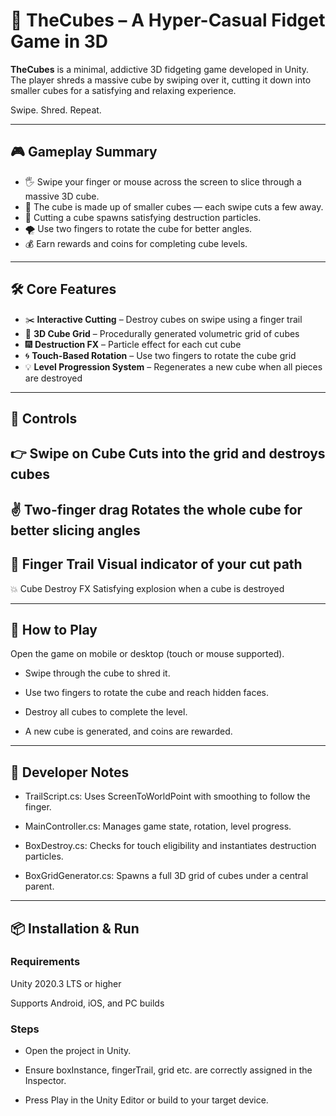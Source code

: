 # 🧊 TheCubes – A Hyper-Casual Fidget Game in 3D

**TheCubes** is a minimal, addictive 3D fidgeting game developed in Unity. The player shreds a massive cube by swiping over it, cutting it down into smaller cubes for a satisfying and relaxing experience.

Swipe. Shred. Repeat.

---

## 🎮 Gameplay Summary

- 🖐️ Swipe your finger or mouse across the screen to slice through a massive 3D cube.
- 🧩 The cube is made up of smaller cubes — each swipe cuts a few away.
- 🧨 Cutting a cube spawns satisfying destruction particles.
- 🌪️ Use two fingers to rotate the cube for better angles.
- 💰 Earn rewards and coins for completing cube levels.

---

## 🛠️ Core Features

- ✂️ **Interactive Cutting** – Destroy cubes on swipe using a finger trail
- 🌌 **3D Cube Grid** – Procedurally generated volumetric grid of cubes
- 🎆 **Destruction FX** – Particle effect for each cut cube
- 🌀 **Touch-Based Rotation** – Use two fingers to rotate the cube grid
- 💡 **Level Progression System** – Regenerates a new cube when all pieces are destroyed

---

## 📲 Controls

👉 Swipe on Cube	Cuts into the grid and destroys cubes
---
✌️ Two-finger drag	Rotates the whole cube for better slicing angles
---
💨 Finger Trail	Visual indicator of your cut path
---
💥 Cube Destroy FX	Satisfying explosion when a cube is destroyed

---

## 🎯 How to Play

Open the game on mobile or desktop (touch or mouse supported).

- Swipe through the cube to shred it.

- Use two fingers to rotate the cube and reach hidden faces.

- Destroy all cubes to complete the level.

- A new cube is generated, and coins are rewarded.

---

## 🧪 Developer Notes

- TrailScript.cs: Uses ScreenToWorldPoint with smoothing to follow the finger.

- MainController.cs: Manages game state, rotation, level progress.

- BoxDestroy.cs: Checks for touch eligibility and instantiates destruction particles.

- BoxGridGenerator.cs: Spawns a full 3D grid of cubes under a central parent.

---

## 📦 Installation & Run

### Requirements

Unity 2020.3 LTS or higher

Supports Android, iOS, and PC builds

### Steps

- Open the project in Unity.

- Ensure boxInstance, fingerTrail, grid etc. are correctly assigned in the Inspector.

- Press Play in the Unity Editor or build to your target device.